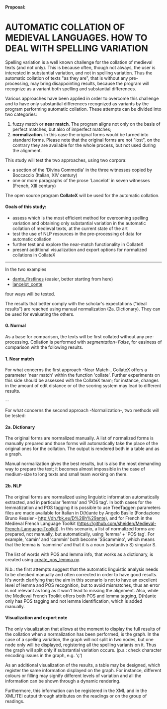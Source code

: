 #### Proposal:

# AUTOMATIC COLLATION OF MEDIEVAL LANGUAGES. HOW TO DEAL WITH SPELLING VARIATION

Spelling variation is a well known challenge for the collation of medieval texts (and not only). This is because often, though not always, the user is interested in substantial variation, and not in spelling variation. Thus the automatic collation of texts "as they are", that is without any pre-processing, may bring disappointing results, because the program will recognize as a variant both spelling and substantial differences.

Various approaches have been applied in order to overcome this challenge and to have only substantial differences recognized as variants by the program performing automatic collation. These attempts can be divided into two categories:

1. fuzzy match or **near match**. The program aligns not only on the basis of perfect matches, but also of imperfect matches;
2. **normalization**. In this case the original forms would be turned into standard forms. Please note that the original forms are not "lost", on the contrary they are available for the whole process, but not used during the alignment.

This study will test the two approaches, using two corpora:
- a section of the 'Divina Commedia' in the three witnesses copied by Boccaccio (Italian, XIV century)
- one or more paragraphs of the prose 'Lancelot' in seven witnesses (French, XIII century)

The open source program **CollateX** will be used for the automatic collation.


#### Goals of this study:

- assess which is the most efficient method for overcoming spelling variation and obtaining only substantial variation in the automatic collation of medieval texts, at the current state of the art
- test the use of NLP resources in the pre-processing of data for automatic collation
- further test and explore the near-match functionality in CollateX
- present additional visualization and export options for normalized collations in CollateX

---

In the two examples

- [dante_firstlines](dante/dante_firstlines.ipynb) (easier, better starting from here)
- [lancelot_conte](lancelot/lancelot_conte.ipynb) 


four ways will be tested.

The results that better comply with the scholar's expectations ("ideal results") are reached using manual normalization (2a. Dictionary). They can be used for evaluating the others. 

#### 0. Normal
As a base for comparison, the texts will be first collated without any pre-processing. Collation is performed with *segmentation=False*, for easiness of comparison with the following results.

#### 1. Near match
For what concerns the first approach -Near Match-, CollateX offers a parameter 'near match' within the function 'collate'. Further experiments on this side should be assessed with the CollateX team; for instance, changes in the amount of edit distance or of the scoring system may lead to different results.

 --

For what concerns the second approach -Normalization-, two methods will be tested:

#### 2a. Dictionary
The original forms are normalized manually. A list of normalized forms is manually prepared and those forms will automatically take the place of the original ones for the collation. The output is rendered both in a table and as a graph.

Manual normalization gives the best results, but is also the most demanding way to prepare the text; it becomes almost impossible in the case of medium-size to long texts and small team working on them.


#### 2b. NLP
The original forms are normalized using linguistic information automatically extracted, and in particular 'lemma' and 'POS tag'. In both cases for the lemmatization and POS tagging it is possible to use TreeTagger: parameters files are made available for Italian in D(h)ante by Angelo Basile (Fondazione Bruno Kessler - http://dh.fbk.eu/D%28h%29ante), and for French in the Medieval French Language Toolkit (https://github.com/sheiden/Medieval-French-Language-Toolkit). In this scenario, a list of normalized forms are prepared, not manually, but automatically, using 'lemma' + 'POS tag'. For example, 'camin' and 'cammin' both become 'SScammino', which means that the lemma is 'cammino' and that it is a noun (sostantivo S) singular S. 

The list of words with POS and lemma info, that works as a dictionary, is created using [create\_pos\_lemma.py](lancelot/create_pos_lemma.py).

N.b.: the first attempts suggest that the automatic linguistic analysis needs to be checked manually and often corrected in order to have good results. It's worth clarifying that the aim in this scenario is not to have an excellent level of lemma and POS recognition, but to avoid mismatches, thus an error is not relevant as long as it won't lead to missing the alignment. Also, while the Medieval French Toolkit offers both POS and lemma tagging, D(h)ante only has POS tagging and not lemma identification, which is added manually.

#### Visualization and export note
The only visualization that allows at the moment to display the full results of the collation when a normalization has been performed, is the graph. In the case of a spelling variation, the graph will not split in two nodes, but one node only will be displayed, registering all the spelling variants on it. Thus the graph will split only if substantial variation occurs. (p.s.: check character encoding issues in the graph, e.g. 'ç')

As an additional visualization of the results, a table may be designed, which register the same information displayed on the graph. For instance, different colours or filling may signify different levels of variation and all the information can be shown through a dynamic rendering.

Furthermore, this information can be registered in the XML and in the XML/TEI output through attributes on the readings or on the group of readings.








